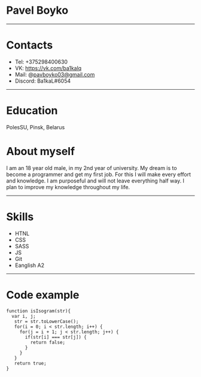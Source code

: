 # **Pavel Boyko**
***
# **Contacts**
* Tel: +375298400630
* VK: https://vk.com/ba1kalq
* Mail: @pavboyko03@gmail.com
* Discord: Ba1kaL#6054
***
# **Education**
PolesSU, Pinsk, Belarus
# **About myself**
I am an 18 year old male, in my 2nd year of university. My dream is to become a programmer and get my first job. For this I will make every effort and knowledge. I am purposeful and will not leave everything half way. I plan to improve my knowledge throughout my life.
***
# **Skills**
* HTNL
* CSS
* SASS
* JS
* Git
* Eanglish A2
***
# **Code example**
```
function isIsogram(str){
  var i, j;
   str = str.toLowerCase();
   for(i = 0; i < str.length; i++) {
     for(j = i + 1; j < str.length; j++) {
       if(str[i] === str[j]) {
         return false;
       } 
     }
   }
   return true;
}
```
